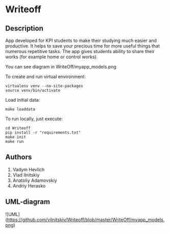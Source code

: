 # Writeoff #
## Description ##
App developed for KPI students to make their studying much easier and productive. It helps to save your precious time for more useful things that numerous repetitive tasks. The app gives students ability to share their works (for example home or control works).

You can see diagram in WriteOff/myapp_models.png

To create and run virtual environment:
```
virtualenv venv --no-site-packages
source venv/bin/activate
```
Load initial data:
```
make loaddata
```
To run locally, just execute:
```
cd Writeoff
pip install -r "requirements.txt"
make init
make run
```

## Authors ##
1. Vadym Hevlich
1. Vlad Ilnitskiy
1. Anatoliy Adamovskiy
1. Andriy Herasko

## UML-diagram ##
![UML] (https://github.com/vilnitskiy/Writeoff/blob/master/WriteOff/myapp_models.png)
